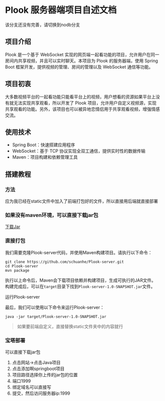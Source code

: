 # Plook 服务器端项目自述文档

该分支还没有完善，请切换到nodb分支

## 项目介绍

Plook 是一个基于 WebSocket 实现的网页端一起看功能的项目，允许用户在同一房间内共享视频，并且可以实时聊天。本项目为 Plook 的服务器端，使用 Spring Boot 框架开发，提供视频的管理、房间的管理以及 WebSocket 通信等功能。

## 项目初衷

大多数视频平台的一起看功能只能看平台上的视频，用户想看的资源如果平台上没有就无法实现共享观看，所以开发了 Plook 项目，允许用户自定义视频源，实现共享观看的功能。另外，该项目也可以被异地恋情侣用于共享观看视频，增强情感交流。

## 使用技术

- Spring Boot：快速搭建应用程序
- WebSocket：基于 TCP 协议实现全双工通信，提供实时性的数据传输
- Maven：项目构建和依赖管理工具

## 搭建教程

### 方法

应为我已经在static文件中加入了前端打包好的文件，所以直接用后端就直接部署

### 如果没有maven环境，可以直接下载jar包

[下载Jar](https://github.com/schuanhe/Plook-server/releases/download/V0.01/0.2.jar)

### 直接打包

我们需要克隆Plook-server代码，并使用Maven构建项目。请执行以下命令：

```
git clone https://github.com/schuanhe/Plook-server.git
cd Plook-server
mvn package
```

执行以上命令后，Maven会下载项目依赖并构建项目，生成可执行的JAR文件。构建完成后，可以在`target`目录下找到`Plook-server-1.0-SNAPSHOT.jar`文件。

运行Plook-server

最后，我们可以使用以下命令来运行Plook-server：

```
java -jar target/Plook-server-1.0-SNAPSHOT.jar
```

> 如果要前端自定义，直接替换static文件夹中的内容就行

### 宝塔部署

可以直接下载jar包

1. 点击网站->点击Java项目
2. 点击添加啊springboot项目
3. 项目路径选择你上传的jar包的位置
4. 端口1999
5. 绑定域名可以直接写
6. 提交，然后访问服务器ip:1999